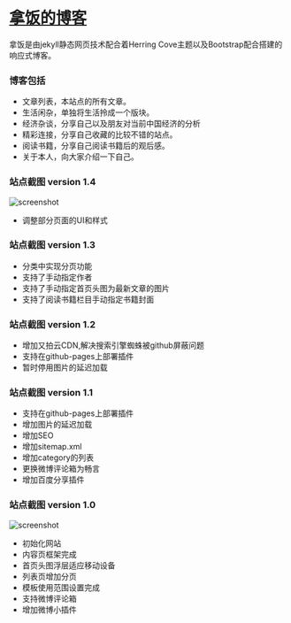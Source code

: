 [拿饭的博客](http://naffan.cn)
============

拿饭是由jekyll静态网页技术配合着Herring Cove主题以及Bootstrap配合搭建的响应式博客。


### 博客包括 

* 文章列表，本站点的所有文章。
* 生活闲杂，单独将生活拎成一个版块。
* 经济杂谈，分享自己以及朋友对当前中国经济的分析
* 精彩连接，分享自己收藏的比较不错的站点。
* 阅读书籍，分享自己阅读书籍后的观后感。
* 关于本人，向大家介绍一下自己。

### 站点截图 version 1.4

![screenshot](http://kupai-open.essintra.ejucloud.cn/a93639e3-97e8-430d-a94e-c2c60f47e6ab.jpg)

* 调整部分页面的UI和样式

### 站点截图 version 1.3

* 分类中实现分页功能
* 支持了手动指定作者
* 支持了手动指定首页头图为最新文章的图片
* 支持了阅读书籍栏目手动指定书籍封面

### 站点截图 version 1.2

* 增加又拍云CDN,解决搜索引擎蜘蛛被github屏蔽问题
* 支持在github-pages上部署插件
* 暂时停用图片的延迟加载

### 站点截图 version 1.1

* 支持在github-pages上部署插件
* 增加图片的延迟加载
* 增加SEO
* 增加sitemap.xml
* 增加category的列表
* 更换微博评论箱为畅言
* 增加百度分享插件


### 站点截图 version 1.0

![screenshot](http://ww4.sinaimg.cn/large/73b41ab2jw1f8724mnmuej20yx1jqtsg.jpg)

* 初始化网站
* 内容页框架完成
* 首页头图浮层适应移动设备
* 列表页增加分页
* 模板使用范围设置完成
* 支持微博评论箱
* 增加微博小插件



